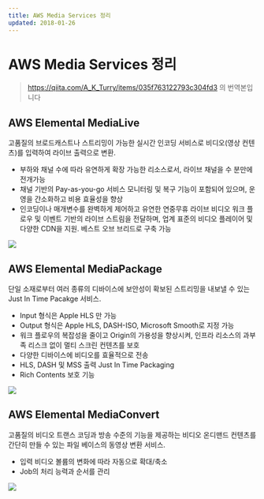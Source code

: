 ```yaml
---
title: AWS Media Services 정리
updated: 2018-01-26
---
```


# AWS Media Services 정리
>https://qiita.com/A_K_Turry/items/035f763122793c304fd3 의 번역본입니다

## AWS Elemental MediaLive

고품질의 브로드캐스트나 스트리밍이 가능한 실시간 인코딩 서비스로 비디오(영상 컨텐츠)를 입력하여 라이브 출력으로 변환.
* 부하와 채널 수에 따라 유연하게 확장 가능한 리소스로서, 라이브 채널을 수 분만에 전개가능
* 채널 기반의 Pay-as-you-go 서비스 모니터링 및 복구 기능이 포함되어 있으며, 운영을 간소화하고 비용 효율성을 향상
* 인코딩이나 매개변수를 완벽하게 제어하고 유연한 연중무휴 라이브 비디오 워크 플로우 및 이벤트 기반의 라이브 스트림을 전달하며, 업계 표준의 비디오 플레이어 및 다양한 CDN을 지원. 베스트 오브 브리드로 구축 가능

![](https://cdn-images-1.medium.com/max/1600/1*umoYTrmRUctXST_uV-5b9Q.png)

## AWS Elemental MediaPackage

단일 소재로부터 여러 종류의 디바이스에 보안성이 확보된 스트리밍을 내보낼 수 있는 Just In Time Pacakge 서비스.
* Input 형식은 Apple HLS 만 가능
* Output 형식은 Apple HLS, DASH-ISO, Microsoft Smooth로 지정 가능
* 워크 플로우의 복잡성을 줄이고 Origin의 가용성을 향상시켜, 인프라 리소스의 과부족 리스크 없이 멀티 스크린 컨텐츠를 보호
* 다양한 디바이스에 비디오를 효율적으로 전송
* HLS, DASH 및 MSS 출력 Just In Time Packaging
* Rich Contents 보호 기능

![](https://cdn-images-1.medium.com/max/1600/1*umoYTrmRUctXST_uV-5b9Q.png)

## AWS Elemental MediaConvert

고품질의 비디오 트랜스 코딩과 방송 수준의 기능을 제공하는 비디오 온디맨드 컨텐츠를 간단히 만들 수 있는 파일 베이스의 동영상 변환 서비스.
* 입력 비디오 볼륨의 변화에 따라 자동으로 확대/축소
* Job의 처리 능력과 순서를 관리

![](https://cdn-images-1.medium.com/max/1600/1*G3GtgEazeueaxRDAXYIuTg.png)
